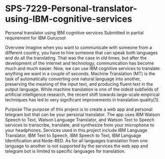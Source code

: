 # SPS-7229-Personal-translator-using-IBM-cognitive-services
Personal translator using IBM cognitive services
Submitted in partial requirement for 
IBM Gurucool

Overview
Imagine when you want to communicate with someone from a different country, you have to hire someone that can speak both languages and do all the translating. That was the case in old times, but after the development of the internet and technology, communication has become much and much easier. Now, we can use IBM cognitive services to translate anything we want in a couple of seconds. Machine Translation (MT) is the task of automatically converting one natural language into another, preserving the meaning of the input text, and producing fluent text in the output language. While machine translation is one of the oldest subfields of artificial intelligence research, the recent shift towards large-scale empirical techniques has led to very significant improvements in translation quality[1].

Purpose
The purpose of this project is to create a web app and personal telegram bot that can be your personal translator. The app uses IBM Watson Speech to Text, Watson Language Translator, and Watson Text to Speech services to transcribe, translate, and synthesize from your microphone to your headphones. Services used in this project include IBM Language Translator, IBM Text to Speech, IBM Speech to Text, IBM Language Identification and Node-RED. As for all languages translation from one language to another is not supported by the services the web app and telegram bot is limited to specific languages for translation.


